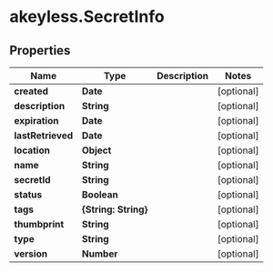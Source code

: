 # akeyless.SecretInfo

## Properties

Name | Type | Description | Notes
------------ | ------------- | ------------- | -------------
**created** | **Date** |  | [optional] 
**description** | **String** |  | [optional] 
**expiration** | **Date** |  | [optional] 
**lastRetrieved** | **Date** |  | [optional] 
**location** | **Object** |  | [optional] 
**name** | **String** |  | [optional] 
**secretId** | **String** |  | [optional] 
**status** | **Boolean** |  | [optional] 
**tags** | **{String: String}** |  | [optional] 
**thumbprint** | **String** |  | [optional] 
**type** | **String** |  | [optional] 
**version** | **Number** |  | [optional] 


